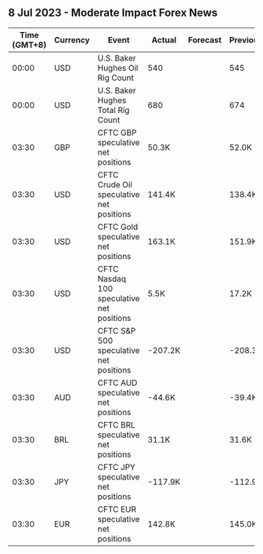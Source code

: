 ## 8 Jul 2023 - Moderate Impact Forex News
| Time (GMT+8) | Currency | Event | Actual | Forecast | Previous |
|------|----------|-------|--------|----------|----------|
| 00:00 | USD | U.S. Baker Hughes Oil Rig Count | 540 |  | 545 |
| 00:00 | USD | U.S. Baker Hughes Total Rig Count | 680 |  | 674 |
| 03:30 | GBP | CFTC GBP speculative net positions | 50.3K |  | 52.0K |
| 03:30 | USD | CFTC Crude Oil speculative net positions | 141.4K |  | 138.4K |
| 03:30 | USD | CFTC Gold speculative net positions | 163.1K |  | 151.9K |
| 03:30 | USD | CFTC Nasdaq 100 speculative net positions | 5.5K |  | 17.2K |
| 03:30 | USD | CFTC S&P 500 speculative net positions | -207.2K |  | -208.3K |
| 03:30 | AUD | CFTC AUD speculative net positions | -44.6K |  | -39.4K |
| 03:30 | BRL | CFTC BRL speculative net positions | 31.1K |  | 31.6K |
| 03:30 | JPY | CFTC JPY speculative net positions | -117.9K |  | -112.9K |
| 03:30 | EUR | CFTC EUR speculative net positions | 142.8K |  | 145.0K |
